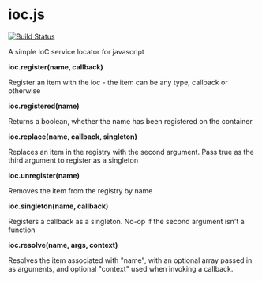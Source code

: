 ioc.js
======

[![Build Status](https://travis-ci.org/tgriesser/ioc.js.png)](https://travis-ci.org/tgriesser/ioc.js)

A simple IoC service locator for javascript

**ioc.register(name, callback)**

Register an item with the ioc - the item can be any type, callback or otherwise

**ioc.registered(name)**

Returns a boolean, whether the name has been registered on the container

**ioc.replace(name, callback, singleton)**

Replaces an item in the registry with the second argument. Pass true as the
third argument to register as a singleton

**ioc.unregister(name)**

Removes the item from the registry by name

**ioc.singleton(name, callback)**

Registers a callback as a singleton. No-op if the second argument isn't a function

**ioc.resolve(name, args, context)**

Resolves the item associated with "name", with an optional array passed in
as arguments, and optional "context" used when invoking a callback.